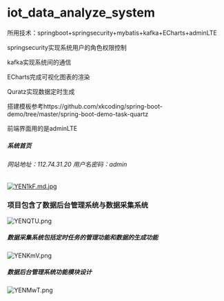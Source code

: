 # iot_data_analyze_system


所用技术：springboot+springsecurity+mybatis+kafka+ECharts+adminLTE

springsecurity实现系统用户的角色权限控制

kafka实现系统间的通信

ECharts完成可视化图表的渲染

Quratz实现数据定时生成

搭建模板参考https://github.com/xkcoding/spring-boot-demo/tree/master/spring-boot-demo-task-quartz


前端界面用的是adminLTE
##### 系统首页

###### 网站地址：112.74.31.20   用户名密码：admin

[![YEN1kF.md.jpg](https://s1.ax1x.com/2020/05/06/YEN1kF.md.jpg)](https://imgchr.com/i/YEN1kF)


### 项目包含了数据后台管理系统与数据采集系统

![YENQTU.png](https://s1.ax1x.com/2020/05/06/YENQTU.png)

##### 数据采集系统包括定时任务的管理功能和数据的生成功能
![YENKmV.png](https://s1.ax1x.com/2020/05/06/YENKmV.png)

##### 数据后台管理系统功能模块设计
![YENMwT.png](https://s1.ax1x.com/2020/05/06/YENMwT.png)


